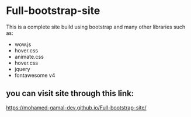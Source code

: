 # Full-bootstrap-site
This is a complete site build using bootstrap and many other libraries such as:
- wow.js
- hover.css
- animate.css
- hover.css 
- jquery
- fontawesome v4
## you can visit site through this link:
https://mohamed-gamal-dev.github.io/Full-bootstrap-site/

